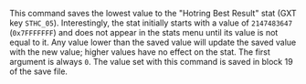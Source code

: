 This command saves the lowest value to the "Hotring Best Result" stat (GXT key `STHC_05`). Interestingly, the stat initially starts with a value of `2147483647` (`0x7FFFFFFF`) and does not appear in the stats menu until its value is not equal to it. Any value lower than the saved value will update the saved value with the new value; higher values have no effect on the stat. The first argument is always `0`. The value set with this command is saved in block 19 of the save file.
